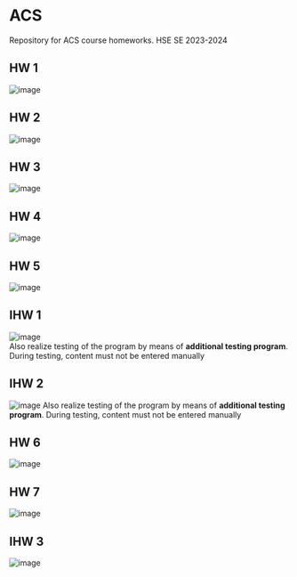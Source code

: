 # ACS
Repository for ACS course homeworks. HSE SE 2023-2024
## HW 1
![image](https://github.com/VictorFBI/ACS/assets/124510561/e4a757c2-46ed-469e-8e24-9328b37dd3e5)
## HW 2
![image](https://github.com/VictorFBI/ACS/assets/124510561/60e6347d-7231-42c9-8e82-ccd9843bfa2b)
## HW 3
![image](https://github.com/VictorFBI/ACS/assets/124510561/9fb24667-8a3d-4c92-ab85-19df38cf7af6)
## HW 4
![image](https://github.com/VictorFBI/ACS/assets/124510561/1f4c9a29-380f-4a2e-bd2d-0e5c3a386803)
## HW 5
![image](https://github.com/VictorFBI/ACS/assets/124510561/e5f2e6b4-4404-4c86-8e84-27a426fa5f5f)
## IHW 1
![image](https://github.com/VictorFBI/ACS/assets/124510561/a42b722e-4a3a-4625-bef2-18cb26578f8a)  
Also realize testing of the program by means of **additional testing program**. During testing, content must not be entered manually
## IHW 2
![image](https://github.com/VictorFBI/ACS/assets/124510561/2ae1bef6-47a5-4958-bd0c-e95aec1d5752)
Also realize testing of the program by means of **additional testing program**. During testing, content must not be entered manually
## HW 6
![image](https://github.com/VictorFBI/ACS/assets/124510561/ad0520a9-7096-470e-baf1-e5c35ccc6c31)
## HW 7
![image](https://github.com/VictorFBI/ACS/assets/124510561/6015d9bf-a951-4253-a340-3bd2e0acc002)
## IHW 3
![image](https://github.com/VictorFBI/ACS/assets/124510561/1cdc2ae4-c88c-42f6-8356-1162029cafb2)





